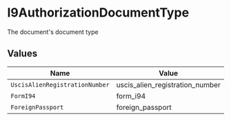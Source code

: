 # I9AuthorizationDocumentType

The document's document type


## Values

| Name                            | Value                           |
| ------------------------------- | ------------------------------- |
| `UscisAlienRegistrationNumber`  | uscis_alien_registration_number |
| `FormI94`                       | form_i94                        |
| `ForeignPassport`               | foreign_passport                |